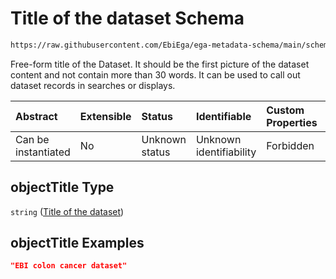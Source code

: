 # Title of the dataset Schema

```txt
https://raw.githubusercontent.com/EbiEga/ega-metadata-schema/main/schemas/EGA.dataset.json#/properties/objectTitle
```

Free-form title of the Dataset. It should be the first picture of the dataset content and not contain more than 30 words. It can be used to call out dataset records in searches or displays.

| Abstract            | Extensible | Status         | Identifiable            | Custom Properties | Additional Properties | Access Restrictions | Defined In                                                                     |
| :------------------ | :--------- | :------------- | :---------------------- | :---------------- | :-------------------- | :------------------ | :----------------------------------------------------------------------------- |
| Can be instantiated | No         | Unknown status | Unknown identifiability | Forbidden         | Allowed               | none                | [EGA.dataset.json\*](../../../schemas/EGA.dataset.json "open original schema") |

## objectTitle Type

`string` ([Title of the dataset](ega-13-properties-title-of-the-dataset.md))

## objectTitle Examples

```json
"EBI colon cancer dataset"
```
